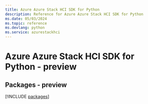 ```yaml
---
title: Azure Azure Stack HCI SDK for Python
description: Reference for Azure Azure Stack HCI SDK for Python
ms.date: 05/03/2024
ms.topic: reference
ms.devlang: python
ms.service: azurestackhci
---
```

# Azure Azure Stack HCI SDK for Python - preview
## Packages - preview
[!INCLUDE [packages](azure-stack-hci-index.md)]